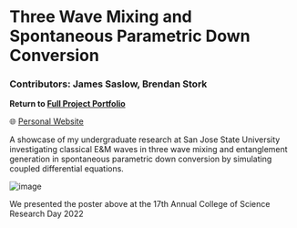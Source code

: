 # Three Wave Mixing and Spontaneous Parametric Down Conversion

### Contributors: James Saslow, Brendan Stork

<b> Return to [Full Project Portfolio](https://github.com/jamessaslow/portfolio) </b>

🌐 [Personal Website](https://jamessaslow.github.io/home.html)

A showcase of my undergraduate research at San Jose State University investigating classical E&amp;M waves in three wave mixing and entanglement generation in spontaneous parametric down conversion by simulating coupled differential equations.

![image](https://github.com/user-attachments/assets/0840451a-aace-4da3-af3f-abf686170e87)

We presented the poster above at the 17th Annual College of Science Research Day 2022
